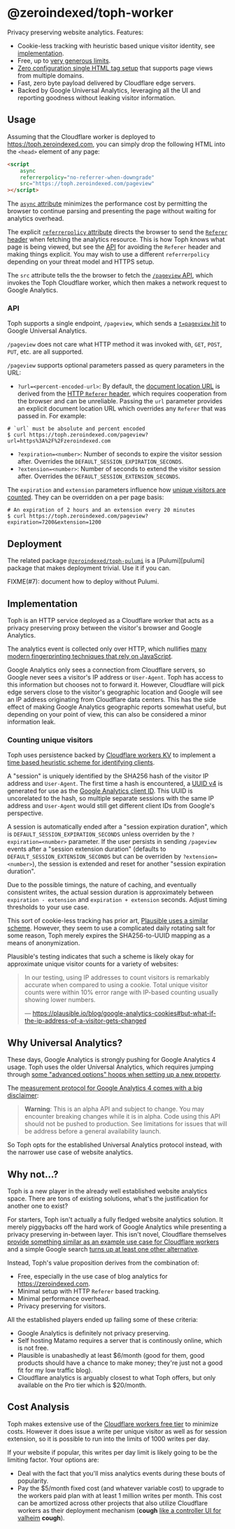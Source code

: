 # @zeroindexed/toph-worker

Privacy preserving website analytics. Features:

-   Cookie-less tracking with heuristic based unique visitor identity, see [implementation][this-implementation].
-   Free, up to [very generous limits][cloudflare-workers-free-tier].
-   [Zero configuration single HTML tag setup][this-usage] that supports page views from multiple domains.
-   Fast, zero byte payload delivered by Cloudflare edge servers.
-   Backed by Google Universal Analytics, leveraging all the UI and reporting goodness without leaking visitor information.

## Usage

Assuming that the Cloudflare worker is deployed to https://toph.zeroindexed.com, you can simply drop the following HTML into the `<head>` element of any page:

```html
<script
    async
    referrerpolicy="no-referrer-when-downgrade"
    src="https://toph.zeroindexed.com/pageview"
></script>
```

The [`async` attribute][script-async] minimizes the performance cost by permitting the browser to continue parsing and presenting the page without waiting for analytics overhead.

The explicit [`referrerpolicy` attribute][script-referrerpolicy] directs the browser to send the [`Referer` header][http-referer] when fetching the analytics resource. This is how Toph knows what page is being viewed, but see the [API][this-api] for avoiding the `Referer` header and making things explicit. You may wish to use a different `referrerpolicy` depending on your threat model and HTTPS setup.

The `src` attribute tells the the browser to fetch the [`/pageview` API][this-api], which invokes the Toph Cloudflare worker, which then makes a network request to Google Analytics.

### API

Toph supports a single endpoint, `/pageview`, which sends a [`t=pageview` hit][ga-pageview] to Google Universal Analytics.

`/pageview` does not care what HTTP method it was invoked with, `GET`, `POST`, `PUT`, etc. are all supported.

`/pageview` supports optional parameters passed as query parameters in the URL:

-   `?url=<percent-encoded-url>`: By default, the [document location URL][ga-document-location] is derived from the [HTTP `Referer` header][http-referer], which requires cooperation from the browser and can be unreliable. Passing the `url` parameter provides an explicit document location URL which overrides any `Referer` that was passed in. For example:

```console
# `url` must be absolute and percent encoded
$ curl https://toph.zeroindexed.com/pageview?url=https%3A%2F%2Fzeroindexed.com
```

-   `?expiration=<number>`: Number of seconds to expire the visitor session after. Overrides the `DEFAULT_SESSION_EXPIRATION_SECONDS`.
-   `?extension=<number>`: Number of seconds to extend the visitor session after. Overrides the `DEFAULT_SESSION_EXTENSION_SECONDS`.

The `expiration` and `extension` parameters influence how [unique visitors are counted][this-unique-counting]. They can be overridden on a per page basis:

```console
# An expiration of 2 hours and an extension every 20 minutes
$ curl https://toph.zeroindexed.com/pageview?expiration=7200&extension=1200
```

## Deployment

The related package [`@zeroindexed/toph-pulumi`][toph-pulumi] is a [Pulumi][pulumi] package that makes deployment trivial. Use it if you can.

FIXME(#7): document how to deploy without Pulumi.

## Implementation

Toph is an HTTP service deployed as a Cloudflare worker that acts as a privacy preserving proxy between the visitor's browser and Google Analytics.

The analytics event is collected only over HTTP, which nullifies [many modern fingerprinting techniques that rely on JavaScript][device-fingerprinting].

Google Analytics only sees a connection from Cloudflare servers, so Google never sees a visitor's IP address or `User-Agent`. Toph has access to this information but chooses not to forward it. However, Cloudflare will pick edge servers close to the visitor's geographic location and Google will see an IP address originating from Cloudflare data centers. This has the side effect of making Google Analytics geographic reports somewhat useful, but depending on your point of view, this can also be considered a minor information leak.

### Counting unique visitors

Toph uses persistence backed by [Cloudflare workers KV][cloudflare-workers-kv] to implement a [time based heuristic scheme for identifying clients][src-clientid].

A "session" is uniquely identified by the SHA256 hash of the visitor IP address and `User-Agent`. The first time a hash is encountered, a [UUID v4][uuidv4] is generated for use as the [Google Analytics client ID][ga-client-id]. This UUID is uncorelated to the hash, so multiple separate sessions with the same IP address and `User-Agent` would still get different client IDs from Google's perspective.

A session is automatically ended after a "session expiration duration", which is `DEFAULT_SESSION_EXPIRATION_SECONDS` unless overriden by the `?expiration=<number>` parameter. If the user persists in sending `/pageview` events after a "session extension duration" (defaults to `DEFAULT_SESSION_EXTENSION_SECONDS` but can be overriden by `?extension=<number>`), the session is extended and reset for another "session expiration duration".

Due to the possible timings, the nature of caching, and eventually consistent writes, the actual session duration is approximately between `expiration - extension` and `expiration + extension` seconds. Adjust timing thresholds to your use case.

This sort of cookie-less tracking has prior art, [Plausible uses a similar scheme][plausible-unique-visitors]. However, they seem to use a complicated daily rotating salt for some reason, Toph merely expires the SHA256-to-UUID mapping as a means of anonymization.

Plausible's testing indicates that such a scheme is likely okay for approximate unique visitor counts for a variety of websites:

> In our testing, using IP addresses to count visitors is remarkably accurate when compared to using a cookie. Total unique visitor counts were within 10% error range with IP-based counting usually showing lower numbers.
>
> — https://plausible.io/blog/google-analytics-cookies#but-what-if-the-ip-address-of-a-visitor-gets-changed

## Why Universal Analytics?

These days, Google Analytics is strongly pushing for Google Analytics 4 usage. Toph uses the older Universal Analytics, which requires jumping through [some "advanced options" hoops when setting up a new property][ga-new-ua].

The [measurement protocol for Google Analytics 4 comes with a big disclaimer][ga4-measurement-protocol]:

> **Warning**: This is an alpha API and subject to change. You may encounter breaking changes while it is in alpha. Code using this API should not be pushed to production. See limitations for issues that will be address before a general availability launch.

So Toph opts for the established Universal Analytics protocol instead, with the narrower use case of website analytics.

## Why not...?

Toph is a new player in the already well established website analytics space. There are tons of existing solutions, what's the justification for another one to exist?

For starters, Toph isn't actually a fully fledged website analytics solution. It merely piggybacks off the hard work of Google Analytics while presenting a privacy preserving in-between layer. This isn't novel, Cloudflare themselves [provide something similar as an example use case for Cloudflare workers][cloudflare-workers-analytics] and a simple Google search [turns up at least one other alternative][samkelleher-worker-analytics].

Instead, Toph's value proposition derives from the combination of:

-   Free, especially in the use case of blog analytics for https://zeroindexed.com.
-   Minimal setup with HTTP `Referer` based tracking.
-   Minimal performance overhead.
-   Privacy preserving for visitors.

All the established players ended up failing some of these criteria:

-   Google Analytics is definitely not privacy preserving.
-   Self hosting Matamo requires a server that is continously online, which is not free.
-   Plausible is unabashedly at least $6/month (good for them, good products should have a chance to make money; they're just not a good fit for my low traffic blog).
-   Cloudflare analytics is arguably closest to what Toph offers, but only available on the Pro tier which is $20/month.

## Cost Analysis

Toph makes extensive use of the [Cloudflare workers free tier][cloudflare-workers-free-tier] to minimize costs. However it does issue a write per unique visitor as well as for session extension, so it is possible to run into the limits of 1000 writes per day.

If your website if popular, this writes per day limit is likely going to be the limiting factor. Your options are:

-   Deal with the fact that you'll miss analytics events during these bouts of popularity.
-   Pay the $5/month fixed cost (and whatever variable cost) to upgrade to the workers paid plan with at least 1 million writes per month. This cost can be amortized across other projects that also utilize Cloudflare workers as their deployment mechanism (**cough** [like a controller UI for valheim][valheimctl-worker] **cough**).

[cloudflare-workers-analytics]: https://github.com/cloudflare/workers-google-analytics
[cloudflare-workers-free-tier]: https://developers.cloudflare.com/workers/platform/limits#worker-limits
[cloudflare-workers-kv]: https://developers.cloudflare.com/workers/learning/how-kv-works
[device-fingerprinting]: https://en.wikipedia.org/wiki/Device_fingerprint
[ga-client-id]: https://developers.google.com/analytics/devguides/collection/protocol/v1/parameters#cid
[ga-document-location]: https://developers.google.com/analytics/devguides/collection/protocol/v1/parameters#dl
[ga-new-ua]: https://support.google.com/analytics/answer/10269537?hl=en
[ga-pageview]: https://developers.google.com/analytics/devguides/collection/protocol/v1/parameters#t
[ga4-measurement-protocol]: https://developers.google.com/analytics/devguides/collection/protocol/ga4
[http-referer]: https://developer.mozilla.org/en-US/docs/Web/HTTP/Headers/Referer
[plausible-unique-visitors]: https://plausible.io/data-policy#how-we-count-unique-users-without-cookies
[samkelleher-worker-analytics]: https://github.com/samkelleher/cloudflare-worker-google-analytics
[script-async]: https://developer.mozilla.org/en-US/docs/Web/HTML/Element/script#attr-async
[script-referrerpolicy]: https://developer.mozilla.org/en-US/docs/Web/HTML/Element/script#attr-referrerpolicy
[src-clientid]: src/client-id.ts
[this-api]: #api
[this-deployment]: #deployment
[this-implementation]: #implementation
[this-unique-counting]: #counting-unique-visitors
[this-usage]: #usage
[toph-pulumi]: ../toph-pulumi
[uuidv4]: https://en.wikipedia.org/wiki/Universally_unique_identifier#Version_4_(random)
[valheimctl-worker]: ../valheimctl-worker
